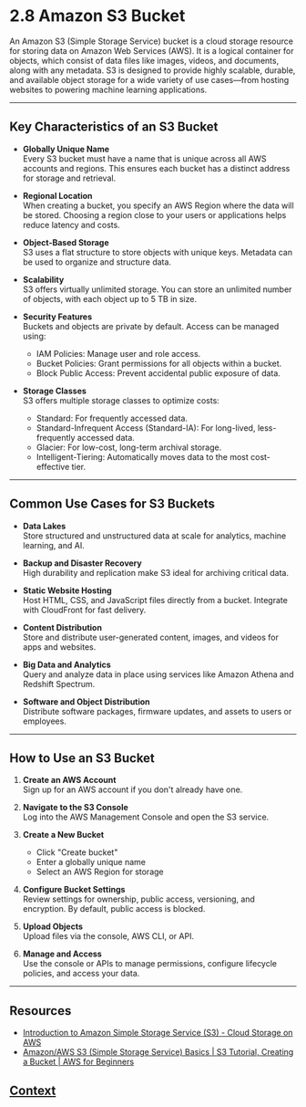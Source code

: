 # 2.8 Amazon S3 Bucket

An Amazon S3 (Simple Storage Service) bucket is a cloud storage resource for storing data on Amazon Web Services (AWS). It is a logical container for objects, which consist of data files like images, videos, and documents, along with any metadata. S3 is designed to provide highly scalable, durable, and available object storage for a wide variety of use cases—from hosting websites to powering machine learning applications.

---

## Key Characteristics of an S3 Bucket

- **Globally Unique Name**  
  Every S3 bucket must have a name that is unique across all AWS accounts and regions. This ensures each bucket has a distinct address for storage and retrieval.

- **Regional Location**  
  When creating a bucket, you specify an AWS Region where the data will be stored. Choosing a region close to your users or applications helps reduce latency and costs.

- **Object-Based Storage**  
  S3 uses a flat structure to store objects with unique keys. Metadata can be used to organize and structure data.

- **Scalability**  
  S3 offers virtually unlimited storage. You can store an unlimited number of objects, with each object up to 5 TB in size.

- **Security Features**  
  Buckets and objects are private by default. Access can be managed using:
  - IAM Policies: Manage user and role access.
  - Bucket Policies: Grant permissions for all objects within a bucket.
  - Block Public Access: Prevent accidental public exposure of data.

- **Storage Classes**  
  S3 offers multiple storage classes to optimize costs:
  - Standard: For frequently accessed data.
  - Standard-Infrequent Access (Standard-IA): For long-lived, less-frequently accessed data.
  - Glacier: For low-cost, long-term archival storage.
  - Intelligent-Tiering: Automatically moves data to the most cost-effective tier.

---

## Common Use Cases for S3 Buckets

- **Data Lakes**  
  Store structured and unstructured data at scale for analytics, machine learning, and AI.

- **Backup and Disaster Recovery**  
  High durability and replication make S3 ideal for archiving critical data.

- **Static Website Hosting**  
  Host HTML, CSS, and JavaScript files directly from a bucket. Integrate with CloudFront for fast delivery.

- **Content Distribution**  
  Store and distribute user-generated content, images, and videos for apps and websites.

- **Big Data and Analytics**  
  Query and analyze data in place using services like Amazon Athena and Redshift Spectrum.

- **Software and Object Distribution**  
  Distribute software packages, firmware updates, and assets to users or employees.

---

## How to Use an S3 Bucket

1. **Create an AWS Account**  
   Sign up for an AWS account if you don't already have one.

2. **Navigate to the S3 Console**  
   Log into the AWS Management Console and open the S3 service.

3. **Create a New Bucket**  
   - Click "Create bucket"  
   - Enter a globally unique name  
   - Select an AWS Region for storage

4. **Configure Bucket Settings**  
   Review settings for ownership, public access, versioning, and encryption. By default, public access is blocked.

5. **Upload Objects**  
   Upload files via the console, AWS CLI, or API.

6. **Manage and Access**  
   Use the console or APIs to manage permissions, configure lifecycle policies, and access your data.

---

## Resources

- [Introduction to Amazon Simple Storage Service (S3) - Cloud Storage on AWS](https://www.youtube.com/watch?v=77lMCiiMilo)  
- [Amazon/AWS S3 (Simple Storage Service) Basics | S3 Tutorial, Creating a Bucket | AWS for Beginners](https://www.youtube.com/watch?v=mDRoyPFJvlU)


## [Context](./../context.md)
